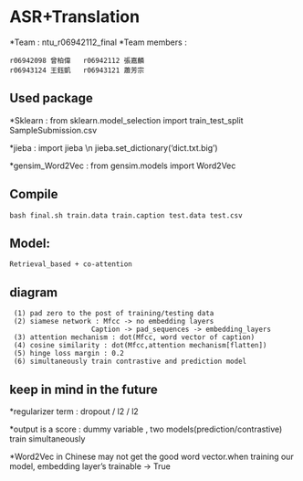 # ASR+Translation

*Team : ntu_r06942112_final
*Team members :
```
r06942098 曾柏偉 	r06942112 張嘉麟
r06943124 王鈺凱	r06943121 蕭芳宗
```

## Used package
*Sklearn : from sklearn.model_selection import train_test_split SampleSubmission.csv

*jieba :  import jieba \n
	     jieba.set_dictionary(‘dict.txt.big’)

*gensim_Word2Vec : from gensim.models import Word2Vec



## Compile 
```
bash final.sh train.data train.caption test.data test.csv
```



## Model:
```
Retrieval_based + co-attention
```



## diagram
```
 (1) pad zero to the post of training/testing data
 (2) siamese network : Mfcc -> no embedding layers
					Caption -> pad_sequences -> embedding_layers
 (3) attention mechanism : dot(Mfcc, word vector of caption)
 (4) cosine similarity : dot(Mfcc,attention mechanism[flatten])
 (5) hinge loss margin : 0.2
 (6) simultaneously train contrastive and prediction model 
```
## keep in mind in the future

 *regularizer term : dropout / l2 / l2

 *output is a score : dummy variable , two models(prediction/contrastive) train simultaneously

 *Word2Vec in Chinese may not get the good word vector.when training our model, embedding layer’s trainable -> True


